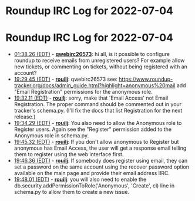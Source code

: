 # Roundup IRC Log for 2022-07-04 #
# Roundup IRC Log for 2022-07-04
* <a href="#01:38.26" id="01:38.26">01:38.26 (EDT)</a> - __[qwebirc26573](https://github.com/qwebirc26573)__: hi all, is it possible to configure roundup to receive emails from unregistered users? For example allow new tickets, or commenting on tickets, without being registered with an account?
* <a href="#19:29.45" id="19:29.45">19:29.45 (EDT)</a> - __[rouilj](https://github.com/rouilj)__: qwebirc26573 see: <https://www.roundup-tracker.org/docs/admin_guide.html?highlight=anonymous%20mail> add "Email Registration" permissions for the anonymous role.
* <a href="#19:32.11" id="19:32.11">19:32.11 (EDT)</a> - __[rouilj](https://github.com/rouilj)__: sorry, make that 'Email Access' not Email Registration. The proper command should be commented out in your tracker's schema.py. (I'll fix the docs that list Registration for the next release.)
* <a href="#19:34.29" id="19:34.29">19:34.29 (EDT)</a> - __[rouilj](https://github.com/rouilj)__: You also need to allow the Anonymous role to Register users. Again see the "Register" permission added to the Anonymous role in schema.py.
* <a href="#19:45.32" id="19:45.32">19:45.32 (EDT)</a> - __[rouilj](https://github.com/rouilj)__: If you don't allow anonymous to Register but anonymous has Email Access, the user will get a response email telling them to register using the web interface first.
* <a href="#19:46.36" id="19:46.36">19:46.36 (EDT)</a> - __[rouilj](https://github.com/rouilj)__: If somebody does register using email, they can set a password on the same account using the recover password option available on the main page and provide their email address IIRC.
* <a href="#19:48.01" id="19:48.01">19:48.01 (EDT)</a> - __[rouilj](https://github.com/rouilj)__: you will also need to enable the db.security.addPermissionToRole('Anonymous', 'Create', cl) line in schema.py to allow them to create a new issue.
